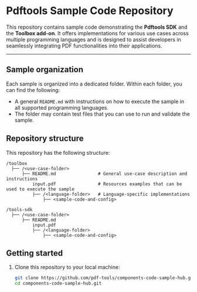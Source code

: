 # Pdftools Sample Code Repository

This repository contains sample code demonstrating the **Pdftools SDK** and the **Toolbox add-on**. It offers implementations for various use cases across multiple programming languages and is designed to assist developers in seamlessly integrating PDF functionalities into their applications.

---

## Sample organization

Each sample is organized into a dedicated folder. Within each folder, you can find the following:
* A general `README.md` with instructions on how to execute the sample in all supported programming languages.
* The folder may contain test files that you can use to run and validate the sample.

## Repository structure

This repository has the following structure:

```
/toolbox 
  ├── /<use-case-folder> 
      ├── README.md                # General use-case description and instructions 
          input.pdf                # Resources examples that can be used to execute the sample 
          ├── /<language-folder>   # Language-specific implementations 
              ├── <sample-code-and-config>

/tools-sdk 
  ├── /<use-case-folder> 
      ├── README.md
          input.pdf
          ├── /<language-folder> 
              ├── <sample-code-and-config>
```

## Getting started

1. Clone this repository to your local machine:
    ```bash
    git clone https://github.com/pdf-tools/components-code-sample-hub.git
    cd components-code-sample-hub.git
    ```
